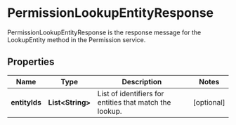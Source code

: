

# PermissionLookupEntityResponse

PermissionLookupEntityResponse is the response message for the LookupEntity method in the Permission service.

## Properties

| Name | Type | Description | Notes |
|------------ | ------------- | ------------- | -------------|
|**entityIds** | **List&lt;String&gt;** | List of identifiers for entities that match the lookup. |  [optional] |



